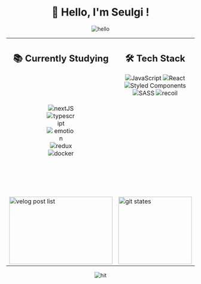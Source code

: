 <div align='center'>
<p>
 <h1 align='center'> 👋 Hello, I'm Seulgi ! </h1>
 <div align='center'>
  <img alt='hello' src="https://user-images.githubusercontent.com/97112697/194694742-33ebc154-977e-4be2-8ef9-103ffbc4afec.png">
 </div>
</p>
<table width="100%" cellpadding="0">
  <tr style="padding: 0">
    <td valign="top" align="center" width="50%">
     <h2>📚 Currently Studying</h2>
     <div style="margin: 100">
      <img alt="nextJS" src="https://img.shields.io/badge/Next-black?style=flat&logo=next.js&logoColor=white"/>
      <img alt="typescript" src="https://img.shields.io/badge/typescript-%23007ACC.svg?style=flat&logo=typescript&logoColor=white"/>
      <img alt="emotion" src="https://img.shields.io/badge/EMOTION-100000?style=flat&logo=styled-components&logoColor=white&labelColor=c43bac&color=c43bac"/>
      <img alt="redux" src="https://img.shields.io/badge/redux-%23593d88.svg?style=flat&logo=redux&logoColor=white"/>
      <img alt="docker" src="https://img.shields.io/badge/docker-%230db7ed.svg?style=flat&logo=docker&logoColor=white"/>    
     </div>
    </td>
    <td valign="top" align="center" width="50%">
     <h2> 🛠 Tech Stack </h2>
     <div>
      <img alt="JavaScript" src="https://img.shields.io/badge/javascript-%23323330.svg?style=flat&logo=javascript&logoColor=%23F7DF1E"/>
      <img alt="React" src="https://img.shields.io/badge/react-%2320232a.svg?style=flat&logo=react&logoColor=%2361DAFB"/>
      <!-- <img alt="HTML5" src="https://img.shields.io/badge/html5-%23E34F26.svg?style=flat&logo=html5&logoColor=white"/>
      <img alt="CSS3" src="https://img.shields.io/badge/css3-%231572B6.svg?style=flat&logo=css3&logoColor=white"/> --!>
      <img alt="Styled Components" src="https://img.shields.io/badge/styled--components-DB7093?style=flat&logo=styled-components&logoColor=white"/>
      <img alt="SASS" src="https://img.shields.io/badge/SASS-hotpink.svg?style=flat&logo=SASS&logoColor=white"/>
      <img alt="recoil" src="https://img.shields.io/badge/recoil-100000?style=flat&logo=redux&logoColor=white&labelColor=3577E5&color=3577E5"/>
     </div>
    </td>
  </tr>
  <tr>
   <td>
    <div height="500">
      <img height="180" width="100%" alt="velog post list" src="https://velog-readme-stats.vercel.app/api/list?name=devseulgi"/>
     </div>
   </td>
   <td>
    <div>
      <img height="180" width="100%" alt="git states" src="http://github-readme-streak-stats.herokuapp.com?user=DevSeulgi&hide_border=false&date_format=%5BY%20%5DM%20j"/>
     </div>
   </td>
  </tr>
</table>
<p>
  <img alt="hit" src="https://hits.seeyoufarm.com/api/count/incr/badge.svg?url=https%3A%2F%2Fgithub.com%2FDevSeulgi&count_bg=%23BBBBBB&title_bg=%23CCCCCC&icon=github.svg&icon_color=%23E7E7E7&title=&edge_flat=false">
</p>
</div>

<!-- - ✉️ **`E-mail`** DevSeulgi209@gmail.com
- 📚 **`Blog`** [velog.io/@devseulgi](https://velog.io/@devseulgi)
- 👩‍🎤 <em>**`Portfolio as designer...`** [seulgi.cargo.site](https://seulgi.cargo.site)</em> --!>

<!-- <img height="200" src="https://github-readme-stats.vercel.app/api/top-langs/?username=DevSeulgi&show_icons=true&hide_border=true&title_color=004386&icon_color=004386&layout=compact"/> --!>

<!-- [![Solved.ac
프로필](http://mazassumnida.wtf/api/mini/generate_badge?boj=devseulgi209)](https://solved.ac/devseulgi209)
[![Velog's GitHub stats](https://velog-readme-stats.vercel.app/api?name=devseulgi&hide_border=true)](https://velog.io/@devseulgi)
[![Solved.ac Profile](http://mazassumnida.wtf/api/v2/generate_badge?boj=devseulgi209)](https://solved.ac/devseulgi209/) -->
